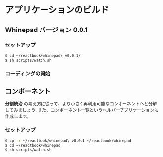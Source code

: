 # アプリケーションのビルド
## Whinepad バージョン 0.0.1

### セットアップ

```bash
$ cd ~/reactbook/whinepad\ v0.0.1/
$ sh scripts/watch.sh
```

### コーディングの開始

## コンポーネント
__分割統治__ の考え方に従って、より小さく再利用可能なコンポーネントへと分解してみましょう.
また、コンポーネント一覧というヘルパーアプリケーションも作成します。

### セットアップ

```bash
$ cp -r ~/reactbook/whinepad\ v0.0.1 ~/reactbook/whinepad
$ cd ~/reactbook/whinepad
$ sh scripts/watch.sh
```
